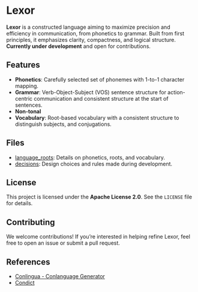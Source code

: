 # Lexor
**Lexor** is a constructed language aiming to maximize precision and efficiency in communication, from phonetics to grammar. Built from first principles, it emphasizes clarity, compactness, and logical structure. **Currently under development** and open for contributions.

## Features
- **Phonetics**: Carefully selected set of phonemes with 1-to-1 character mapping.
- **Grammar**: Verb-Object-Subject (VOS) sentence structure for action-centric communication and consistent structure at the start of sentences.
- **Non-tonal**
- **Vocabulary**: Root-based vocabulary with a consistent structure to distinguish subjects, and conjugations.

## Files
- [language_roots](./language_roots.md): Details on phonetics, roots, and vocabulary.
- [decisions](./decisions.md): Design choices and rules made during development.

## License
This project is licensed under the **Apache License 2.0**. See the `LICENSE` file for details.

## Contributing
We welcome contributions! If you’re interested in helping refine Lexor, feel free to open an issue or submit a pull request.

## References
- [Conlingua - Conlanguage Generator](https://github.com/etnms/Conlingua-conlanguage-generator)
- [Condict](https://github.com/arimah/condict)
